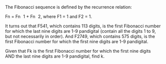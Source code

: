    <p>The Fibonacci sequence is defined by the recurrence relation:</p> Fn = Fn<img src='images/symbol_minus.gif' width='9' height='3' alt='&minus;' border='0' style='vertical-align:middle;' />1 + Fn<img src='images/symbol_minus.gif' width='9' height='3' alt='&minus;' border='0' style='vertical-align:middle;' />2, where F1 = 1 and F2 = 1. <p>It turns out that F541, which contains 113 digits, is the first Fibonacci number for which the last nine digits are 1-9 pandigital (contain all the digits 1 to 9, but not necessarily in order). And F2749, which contains 575 digits, is the first Fibonacci number for which the first nine digits are 1-9 pandigital.</p> <p>Given that Fk is the first Fibonacci number for which the first nine digits AND the last nine digits are 1-9 pandigital, find k.</p>   